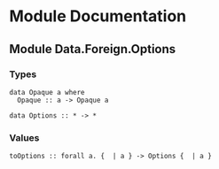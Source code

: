 # Module Documentation

## Module Data.Foreign.Options

### Types

    data Opaque a where
      Opaque :: a -> Opaque a

    data Options :: * -> *


### Values

    toOptions :: forall a. {  | a } -> Options {  | a }